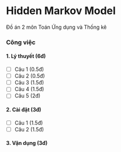 # Hidden Markov Model
Đồ án 2 môn Toán Ứng dụng và Thống kê

### Công việc
#### 1. Lý thuyết (6đ)
- [ ] Câu 1 (0.5đ)
- [ ] Câu 2 (0.5đ)
- [ ] Câu 3 (1.5đ)
- [ ] Câu 4 (1.5đ)
- [ ] Câu 5 (2đ)
#### 2. Cài đặt (3đ)
- [ ] Câu 1 (1.5đ)
- [ ] Câu 2 (1.5đ)
#### 3. Vận dụng (3đ)